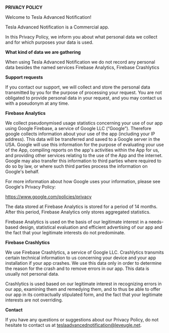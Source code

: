 **PRIVACY POLICY**
 
Welcome to Tesla Advanced Notification!

Tesla Advanced Notification is a Commercial app.
<!--
for Tesla tokens:
In some cases we show ads within the app. The appearance of ads can be switched of using an in-app-purchase if applicable.
-->


In this Privacy Policy, we inform you about what personal data we collect and for which purposes your data is used.

**What kind of data we are gathering**

When using Tesla Advanced Notification we do not record any personal data besides the named services Firebase Analytics, Firebase Crashlytics


**Support requests**

If you contact our support, we will collect and store the personal data transmitted by you for the purpose of processing your request. You are not obligated to provide personal data in your request, and you may contact us with a pseudonym at any time.

**Firebase Analytics**

We collect pseudonymised usage statistics concerning your use of our app using Google Firebase, a service of Google LLC (“Google”). Therefore google collects information about your use of the app  (including your IP address). This data will be transferred and saved to a Google server in the USA. Google will use this information for the purpose of evaluating your use of the App, compiling reports on the app's activities within the App for us, and providing other services relating to the use of the App and the internet. Google may also transfer this information to third parties where required to do so by law, or where such third parties process the information on Google's behalf.

For more information about how Google uses your information, please see Google's Privacy Policy:

https://www.google.com/policies/privacy

The data stored at Firebase Analytics is stored for a period of 14 months. After this period, Firebase Analytics only stores aggregated statistics.

Firebase Analytics is used on the basis of our legitimate interest in a needs-based design, statistical evaluation and efficient advertising of our app and the fact that your legitimate interests do not predominate.

**Firebase Crashlytics**

We use Firebase Crashlytics, a service of Google LLC. Crashlytics transmits certain technical information to us concerning your device and your app installation if your app crashes. We use this data only in order to determine the reason for the crash and to remove errors in our app. This data is usually not personal data.

Crashlytics is used based on our legitimate interest in recognizing errors in our app, examining them and remedying them, and to thus be able to offer our app in its contractually stipulated form, and the fact that your legitimate interests are not overriding.


**Contact**

If you have any questions or suggestions about our Privacy Policy, do not hesitate to contact us at teslaadvancednotification@leveugle.net.
